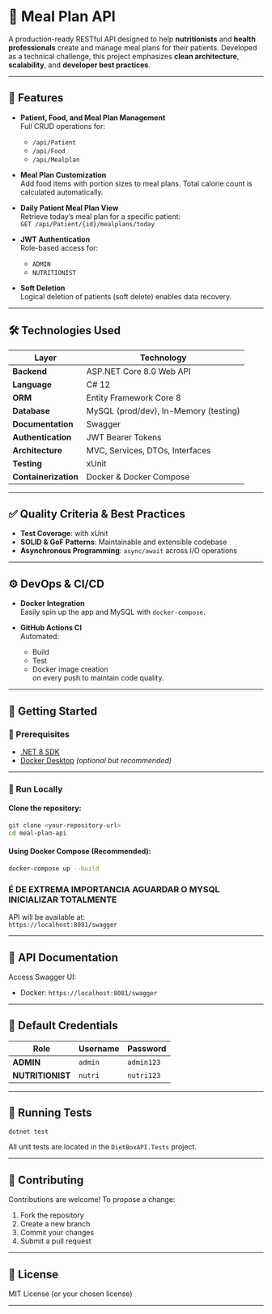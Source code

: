 # 🥗 Meal Plan API

A production-ready RESTful API designed to help **nutritionists** and **health professionals** create and manage meal plans for their patients. Developed as a technical challenge, this project emphasizes **clean architecture**, **scalability**, and **developer best practices**.

---

## 🚀 Features

- **Patient, Food, and Meal Plan Management**  
  Full CRUD operations for:
  - `/api/Patient`
  - `/api/Food`
  - `/api/Mealplan`

- **Meal Plan Customization**  
  Add food items with portion sizes to meal plans. Total calorie count is calculated automatically.

- **Daily Patient Meal Plan View**  
  Retrieve today’s meal plan for a specific patient:  
  `GET /api/Patient/{id}/mealplans/today`

- **JWT Authentication**  
  Role-based access for:
  - `ADMIN`
  - `NUTRITIONIST`

- **Soft Deletion**  
  Logical deletion of patients (soft delete) enables data recovery.

---

## 🛠️ Technologies Used

| Layer                | Technology                             |
|---------------------|----------------------------------------|
| **Backend**         | ASP.NET Core 8.0 Web API               |
| **Language**        | C# 12                                  |
| **ORM**             | Entity Framework Core 8                |
| **Database**        | MySQL (prod/dev), In-Memory (testing)  |
| **Documentation**   | Swagger                                |
| **Authentication**  | JWT Bearer Tokens                      |
| **Architecture**    | MVC, Services, DTOs, Interfaces        |
| **Testing**         | xUnit                                  |
| **Containerization**| Docker & Docker Compose                |

---

## ✅ Quality Criteria & Best Practices

- **Test Coverage**: with xUnit  
- **SOLID & GoF Patterns**: Maintainable and extensible codebase  
- **Asynchronous Programming**: `async/await` across I/O operations  

---

## ⚙️ DevOps & CI/CD

- **Docker Integration**  
  Easily spin up the app and MySQL with `docker-compose`.

- **GitHub Actions CI**  
  Automated:
  - Build
  - Test
  - Docker image creation  
  on every push to maintain code quality.

---

## 🧪 Getting Started

### 🔧 Prerequisites

- [.NET 8 SDK](https://dotnet.microsoft.com/en-us/download)
- [Docker Desktop](https://www.docker.com/products/docker-desktop/) *(optional but recommended)*

---

### 🚀 Run Locally

#### Clone the repository:

```bash
git clone <your-repository-url>
cd meal-plan-api
```

#### Using Docker Compose (Recommended):

```bash
docker-compose up --build
```
### É DE EXTREMA IMPORTANCIA AGUARDAR O MYSQL INICIALIZAR TOTALMENTE

API will be available at:  
`https://localhost:8081/swagger`

---

## 📘 API Documentation

Access Swagger UI:

- Docker: `https://localhost:8081/swagger`

---

## 🔐 Default Credentials

| Role          | Username                | Password               |
|---------------|-------------------------|------------------------|
| **ADMIN**     | `admin`     | `admin123`     |
| **NUTRITIONIST** | `nutri` | `nutri123` |

---

## 🧪 Running Tests

```bash
dotnet test
```

All unit tests are located in the `DietBoxAPI.Tests` project.

---

## 🤝 Contributing

Contributions are welcome! To propose a change:

1. Fork the repository
2. Create a new branch
3. Commit your changes
4. Submit a pull request

---

## 📄 License

MIT License (or your chosen license)

---
